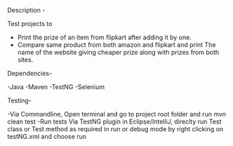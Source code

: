 Description -

Test projects to 

- Print the prize of an item from flipkart after adding it by one.
- Compare same product from both amazon and flipkart and print The name of the website giving cheaper prize along with prizes from both sites.

Dependencies-

-Java
-Maven
-TestNG
-Selenium

Testing-

-Via Commandline, Open terminal and go to project root folder and run mvn clean test
-Run tests Via TestNG plugin in Eclipse/IntelliJ, direclty run Test class or Test method as required in run or debug mode by right clicking on testNG.xml and choose run
